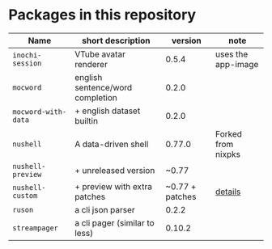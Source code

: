 # Packages in this repository

Name               | short description                | version | note
------------------ | -------------------------------- | ------- | ------------------
`inochi-session`   | VTube avatar renderer            | 0.5.4   | uses the app-image
`mocword`          | english sentence/word completion | 0.2.0   |
`mocword-with-data`| + english dataset builtin        | 0.2.0   |
`nushell`          | A data-driven shell              | 0.77.0  | Forked from nixpks
`nushell-preview`  | + unreleased version             | ~0.77   |
`nushell-custom`   | + preview with extra patches     | ~0.77 + patches | [details](pkgs/nushell-custom/README.md)
`ruson`            | a cli json parser                | 0.2.2   |
`streampager`      | a cli pager (similar to less)    | 0.10.2  |
